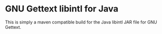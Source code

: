 # GNU Gettext libintl for Java

This is simply a maven compatible build for the Java libintl JAR file for
GNU Gettext.
